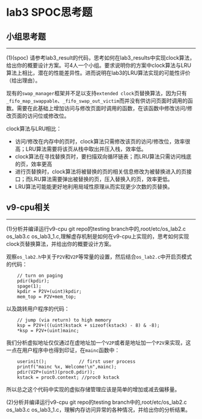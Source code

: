 # lab3 SPOC思考题


## 小组思考题
---
(1)(spoc) 请参考lab3_result的代码，思考如何在lab3_results中实现clock算法，给出你的概要设计方案。可4人一个小组。要求说明你的方案中clock算法与LRU算法上相比，潜在的性能差异性。进而说明在lab3的LRU算法实现的可能性评价（给出理由）。

现有的`swap_manager`框架并不足以支持`extended clock`页替换算法，因为只有`_fifo_map_swappable`、`_fifo_swap_out_victim`而并没有供访问页面时调用的函数。需要在此基础上增加访问与修改页面时调用的函数，在该函数中修改访问/修改页面的访问位或修改位。

clock算法与LRU相比：

* 访问/修改在内存中的页时，clock算法只需修改该页的访问/修改位，效率很高；LRU算法需要将该页从栈中取出并压入栈，效率低。
* clock算法在寻找替换页时，要扫描双向循环链表；而LRU算法只需访问栈底的页，效率更高
* 进行页替换时，clock算法将被替换的页的相关信息修改为被替换进入的页接口；而LRU算法需要弹出被替换的页，压入替换入的页，效率更低。
* LRU算法可能能更好地利用局域性原理从而实现更少次数的页替换。


## v9-cpu相关
---
(1)分析并编译运行v9-cpu git repo的testing branch中的,root/etc/os_lab2.c os_lab3.c os_lab3_1.c,理解虚存机制是如何在v9-cpu上实现的，思考如何实现clock页替换算法，并给出你的概要设计方案。

观察`os_lab2.h`中关于`P2V`和`V2P`等常量的设置，然后结合`os_lab2.c`中开启页模式的代码：

		// turn on paging
		pdir(kpdir);
		spage(1);
		kpdir = P2V+(uint)kpdir;
		mem_top = P2V+mem_top;
		
以及跳转用户程序的代码：

		// jump (via return) to high memory
		ksp = P2V+(((uint)kstack + sizeof(kstack) - 8) & -8);
		*ksp = P2V+(uint)mainc;
	
我们分析虚拟地址仅仅通过在虚地址加一个`V2P`或者是地址加一个`P2V`来实现，这一点在用户程序中也得到印证，在`mainc`函数中：

		userinit();            // first user process
		printf("mainc %x, Welcome!\n",mainc);
		pdir(V2P+(uint)(proc0.pdir));
		kstack = proc0.context; //proc0 kstack

所以总之这个代码中实现的虚拟存储管理应该是简单的增加或减去偏移量。

(2)分析并编译运行v9-cpu git repo的testing branch中的,root/etc/os_lab2.c os_lab3.c os_lab3_1.c，理解内存访问异常的各种情况，并给出你的分析结果。